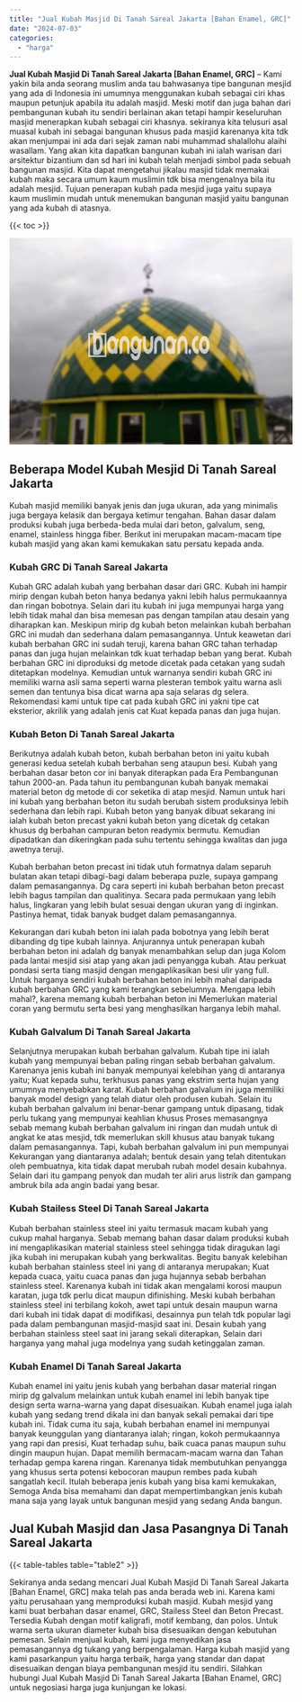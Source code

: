 ```yaml
---
title: "Jual Kubah Masjid Di Tanah Sareal Jakarta [Bahan Enamel, GRC]"
date: "2024-07-03"
categories: 
  - "harga"
---
```


**Jual Kubah Masjid Di Tanah Sareal Jakarta \[Bahan Enamel, GRC\]** – Kami yakin bila anda seorang muslim anda tau bahwasanya tipe bangunan mesjid yang ada di Indonesia ini umumnya menggunakan kubah sebagai ciri khas maupun petunjuk apabila itu adalah masjid. Meski motif dan juga bahan dari pembangunan kubah itu sendiri berlainan akan tetapi hampir keseluruhan masjid menerapkan kubah sebagai ciri khasnya. sekiranya kita telusuri asal muasal kubah ini sebagai bangunan khusus pada masjid karenanya kita tdk akan menjumpai ini ada dari sejak zaman nabi muhammad shalallohu alaihi wasallam. Yang akan kita dapatkan bangunan kubah ini ialah warisan dari arsitektur bizantium dan sd hari ini kubah telah menjadi simbol pada sebuah bangunan masjid. Kita dapat mengetahui jikalau masjid tidak memakai kubah maka secara umum kaum muslimin tdk bisa mengenalnya bila itu adalah mesjid. Tujuan penerapan kubah pada mesjid juga yaitu supaya kaum muslimin mudah untuk menemukan bangunan masjid yaitu bangunan yang ada kubah di atasnya.

{{< toc >}}

![Jual Kubah Masjid Di Tanah Sareal Jakarta [Bahan Enamel, GRC]](/images/jual-kubah-masjid-03.png)

## Beberapa Model Kubah Mesjid Di Tanah Sareal Jakarta

Kubah masjid memiliki banyak jenis dan juga ukuran, ada yang minimalis juga bergaya kelasik dan bergaya ketimur tengahan. Bahan dasar dalam produksi kubah juga berbeda-beda mulai dari beton, galvalum, seng, enamel, stainless hingga fiber. Berikut ini merupakan macam-macam tipe kubah masjid yang akan kami kemukakan satu persatu kepada anda.

### Kubah GRC Di Tanah Sareal Jakarta

Kubah GRC adalah kubah yang berbahan dasar dari GRC. Kubah ini hampir mirip dengan kubah beton hanya bedanya yakni lebih halus permukaannya dan ringan bobotnya. Selain dari itu kubah ini juga mempunyai harga yang lebih tidak mahal dan bisa memesan pas dengan tampilan atau desain yang diharapkan kan. Meskipun mirip dg kubah beton melainkan kubah berbahan GRC ini mudah dan sederhana dalam pemasangannya. Untuk keawetan dari kubah berbahan GRC ini sudah teruji, karena bahan GRC tahan terhadap panas dan juga hujan melainkan tdk kuat terhadap beban yang berat. Kubah berbahan GRC ini diproduksi dg metode dicetak pada cetakan yang sudah ditetapkan modelnya. Kemudian untuk warnanya sendiri kubah GRC ini memiliki warna asli sama seperti warna plesteran tembok yaitu warna asli semen dan tentunya bisa dicat warna apa saja selaras dg selera. Rekomendasi kami untuk tipe cat pada kubah GRC ini yakni tipe cat eksterior, akrilik yang adalah jenis cat Kuat kepada panas dan juga hujan.

### Kubah Beton Di Tanah Sareal Jakarta

Berikutnya adalah kubah beton, kubah berbahan beton ini yaitu kubah generasi kedua setelah kubah berbahan seng ataupun besi. Kubah yang berbahan dasar beton cor ini banyak diterapkan pada Era Pembangunan tahun 2000-an. Pada tahun itu pembangunan kubah banyak memakai material beton dg metode di cor seketika di atap mesjid. Namun untuk hari ini kubah yang berbahan beton itu sudah berubah sistem produksinya lebih sederhana dan lebih rapi. Kubah beton yang banyak dibuat sekarang ini ialah kubah beton precast yakni kubah beton yang dicetak dg cetakan khusus dg berbahan campuran beton readymix bermutu. Kemudian dipadatkan dan dikeringkan pada suhu tertentu sehingga kwalitas dan juga awetnya teruji.

Kubah berbahan beton precast ini tidak utuh formatnya dalam separuh bulatan akan tetapi dibagi-bagi dalam beberapa puzle, supaya gampang dalam pemasangannya. Dg cara seperti ini kubah berbahan beton precast lebih bagus tampilan dan qualitinya. Secara pada permukaan yang lebih halus, lingkaran yang lebih bulat sesuai dengan ukuran yang di inginkan. Pastinya hemat, tidak banyak budget dalam pemasangannya.

Kekurangan dari kubah beton ini ialah pada bobotnya yang lebih berat dibanding dg tipe kubah lainnya. Anjurannya untuk penerapan kubah berbahan beton ini adalah dg banyak menambahkan selup dan juga Kolom pada lantai mesjid sisi atap yang akan jadi penyangga kubah. Atau perkuat pondasi serta tiang masjid dengan mengaplikasikan besi ulir yang full. Untuk harganya sendiri kubah berbahan beton ini lebih mahal daripada kubah berbahan GRC yang kami terangkan sebelumnya. Mengapa lebih mahal?, karena memang kubah berbahan beton ini Memerlukan material coran yang bermutu serta besi yang menghasilkan harganya lebih mahal.

### Kubah Galvalum Di Tanah Sareal Jakarta

Selanjutnya merupakan kubah berbahan galvalum. Kubah tipe ini ialah kubah yang mempunyai beban paling ringan sebab berbahan galvalum. Karenanya jenis kubah ini banyak mempunyai kelebihan yang di antaranya yaitu; Kuat kepada suhu, terkhusus panas yang ekstrim serta hujan yang umumnya menyebabkan karat. Kubah berbahan galvalum ini juga memiliki banyak model design yang telah diatur oleh produsen kubah. Selain itu kubah berbahan galvalum ini benar-benar gampang untuk dipasang, tidak perlu tukang yang mempunyai keahlian khusus Proses memasangnya sebab memang kubah berbahan galvalum ini ringan dan mudah untuk di angkat ke atas mesjid, tdk memerlukan skill khusus atau banyak tukang dalam pemasangannya. Tapi, kubah berbahan galvalum ini pun mempunyai Kekurangan yang diantaranya adalah; bentuk desain yang telah ditentukan oleh pembuatnya, kita tidak dapat merubah rubah model desain kubahnya. Selain dari itu gampang penyok dan mudah ter aliri arus listrik dan gampang ambruk bila ada angin badai yang besar.

### Kubah Stailess Steel Di Tanah Sareal Jakarta

Kubah berbahan stainless steel ini yaitu termasuk macam kubah yang cukup mahal harganya. Sebab memang bahan dasar dalam produksi kubah ini mengaplikasikan material stainless steel sehingga tidak diragukan lagi jika kubah ini merupakan kubah yang berkwalitas. Begitu banyak kelebihan kubah berbahan stainless steel ini yang di antaranya merupakan; Kuat kepada cuaca, yaitu cuaca panas dan juga hujannya sebab berbahan stainless steel. Karenanya kubah ini tidak akan mengalami korosi maupun karatan, juga tdk perlu dicat maupun difinishing. Meski kubah berbahan stainless steel ini terbilang kokoh, awet tapi untuk desain maupun warna dari kubah ini tidak dapat di modifikasi, desainnya pun telah tdk popular lagi pada dalam pembangunan masjid-masjid saat ini. Desain kubah yang berbahan stainless steel saat ini jarang sekali diterapkan, Selain dari harganya yang mahal juga modelnya yang sudah ketinggalan zaman.

### Kubah Enamel Di Tanah Sareal Jakarta

Kubah enamel ini yaitu jenis kubah yang berbahan dasar material ringan mirip dg galvalum melainkan untuk kubah enamel ini lebih banyak tipe design serta warna-warna yang dapat disesuaikan. Kubah enamel juga ialah kubah yang sedang trend dikala ini dan banyak sekali pemakai dari tipe kubah ini. Tidak cuma itu saja, kubah berbahan enamel ini mempunyai banyak keunggulan yang diantaranya ialah; ringan, kokoh permukaannya yang rapi dan presisi, Kuat terhadap suhu, baik cuaca panas maupun suhu dingin maupun hujan. Dapat memilih bermacam-macam warna dan Tahan terhadap gempa karena ringan. Karenanya tidak membutuhkan penyangga yang khusus serta potensi kebocoran maupun rembes pada kubah sangatlah kecil. Itulah beberapa jenis kubah yang bisa kami kemukakan, Semoga Anda bisa memahami dan dapat mempertimbangkan jenis kubah mana saja yang layak untuk bangunan mesjid yang sedang Anda bangun.

## Jual Kubah Masjid dan Jasa Pasangnya Di Tanah Sareal Jakarta

{{< table-tables table="table2" >}}

Sekiranya anda sedang mencari Jual Kubah Masjid Di Tanah Sareal Jakarta \[Bahan Enamel, GRC\] maka telah pas anda berada web ini. Karena kami yaitu perusahaan yang memproduksi kubah masjid. Kubah mesjid yang kami buat berbahan dasar enamel, GRC, Stailess Steel dan Beton Precast. Tersedia Kubah dengan motif kaligrafi, motif kembang, dan polos. Untuk warna serta ukuran diameter kubah bisa disesuaikan dengan kebutuhan pemesan. Selain menjual kubah, kami juga menyedikan jasa pemasangannya dg tukang yang berpengalaman. Harga kubah masjid yang kami pasarkanpun yaitu harga terbaik, harga yang standar dan dapat disesuaikan dengan biaya pembangunan mesjid itu sendiri. Silahkan hubungi Jual Kubah Masjid Di Tanah Sareal Jakarta \[Bahan Enamel, GRC\] untuk negosiasi harga juga kunjungan ke lokasi.
